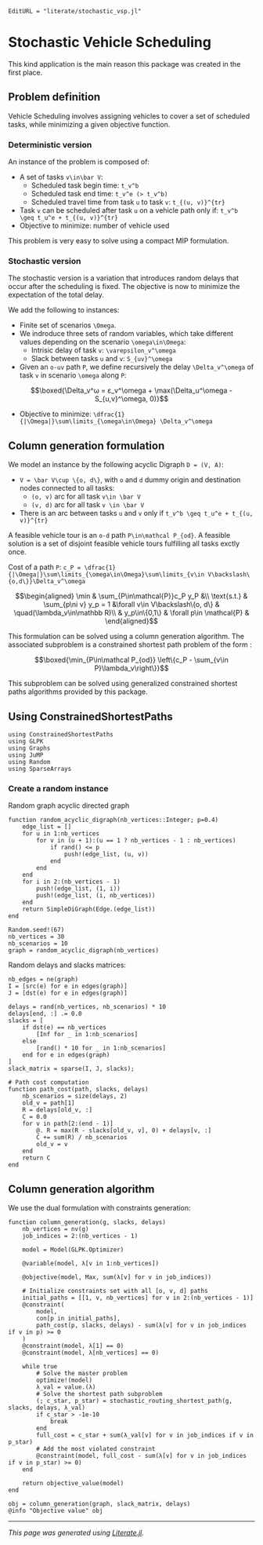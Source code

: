 ```@meta
EditURL = "literate/stochastic_vsp.jl"
```

# Stochastic Vehicle Scheduling

This kind application is the main reason this package was created in the first place.

## Problem definition

Vehicle Scheduling involves assigning vehicles to cover a set of scheduled tasks,
while minimizing a given objective function.

### Deterministic version

An instance of the problem is composed of:
- A set of tasks ``v\in\bar V``:
    - Scheduled task begin time: ``t_v^b``
    - Scheduled task end time: ``t_v^e (> t_v^b)``
    - Scheduled travel time from task ``u`` to task ``v``: ``t_{(u, v)}^{tr}``
- Task ``v`` can be scheduled after task ``u`` on a vehicle path only if: ``t_v^b \geq t_u^e + t_{(u, v)}^{tr}``
- Objective to minimize: number of vehicle used

This problem is very easy to solve using a compact MIP formulation.

### Stochastic version

The stochastic version is a variation that introduces random delays that occur after the
scheduling is fixed. The objective is now to minimize the expectation of the total delay.

We add the following to instances:
- Finite set of scenarios ``\Omega``.
- We indroduce three sets of random variables, which take different values depending on
    the scenario ``\omega\in\Omega``:
    - Intrisic delay of task ``v``: ``\varepsilon_v^\omega``
    - Slack between tasks ``u`` and ``v``: ``S_{uv}^\omega``
- Given an ``o-uv`` path ``P``, we define recursively the delay ``\Delta_v^\omega`` of task ``v`` in
    scenario ``\omega``  along ``P``:
```math
\boxed{\Delta_v^ω = ε_v^\omega + \max(\Delta_u^\omega - S_{u,v}^\omega, 0)}
```

- Objective to minimize: ``\dfrac{1}{|\Omega|}\sum\limits_{\omega\in\Omega} \Delta_v^\omega``

## Column generation formulation
We model an instance by the following acyclic Digraph ``D = (V, A)``:
- ``V = \bar V\cup \{o, d\}``, with ``o`` and ``d`` dummy origin and destination nodes
    connected to all tasks:
    - ``(o, v)`` arc for all task ``v\in \bar V``
    - ``(v, d)`` arc for all task ``v \in \bar V``
- There is an arc between tasks ``u`` and ``v`` only if ``t_v^b \geq t_u^e + t_{(u, v)}^{tr}``

A feasible vehicle tour is an ``o-d`` path ``P\in\mathcal P_{od}``. A feasible solution is a set
of disjoint feasible vehicle tours fulfilling all tasks exctly once.

Cost of a path ``P``: ``c_P = \dfrac{1}{|\Omega|}\sum\limits_{\omega\in\Omega}\sum\limits_{v\in V\backslash\{o,d\}}\Delta_v^\omega``

```math
\begin{aligned}
\min & \sum_{P\in\mathcal{P}}c_P y_P &\\
\text{s.t.} & \sum_{p\ni v} y_p = 1 &\forall v\in V\backslash\{o, d\} & \quad(\lambda_v\in\mathbb R)\\
& y_p\in\{0,1\} & \forall p\in \mathcal{P} &
\end{aligned}
```

This formulation can be solved using a column generation algorithm. The associated
subproblem is a constrained shortest path problem of the form :
```math
\boxed{\min_{P\in\mathcal P_{od}} \left\{c_P  - \sum_{v\in P}\lambda_v\right\}}
```

This subproblem can be solved using generalized constrained shortest paths algorithms
provided by this package.

## Using ConstrainedShortestPaths

````@example stochastic_vsp
using ConstrainedShortestPaths
using GLPK
using Graphs
using JuMP
using Random
using SparseArrays
````

### Create a random instance

Random graph acyclic directed graph

````@example stochastic_vsp
function random_acyclic_digraph(nb_vertices::Integer; p=0.4)
    edge_list = []
    for u in 1:nb_vertices
        for v in (u + 1):(u == 1 ? nb_vertices - 1 : nb_vertices)
            if rand() <= p
                push!(edge_list, (u, v))
            end
        end
    end
    for i in 2:(nb_vertices - 1)
        push!(edge_list, (1, i))
        push!(edge_list, (i, nb_vertices))
    end
    return SimpleDiGraph(Edge.(edge_list))
end

Random.seed!(67)
nb_vertices = 30
nb_scenarios = 10
graph = random_acyclic_digraph(nb_vertices)
````

Random delays and slacks matrices:

````@example stochastic_vsp
nb_edges = ne(graph)
I = [src(e) for e in edges(graph)]
J = [dst(e) for e in edges(graph)]

delays = rand(nb_vertices, nb_scenarios) * 10
delays[end, :] .= 0.0
slacks = [
    if dst(e) == nb_vertices
        [Inf for _ in 1:nb_scenarios]
    else
        [rand() * 10 for _ in 1:nb_scenarios]
    end for e in edges(graph)
]
slack_matrix = sparse(I, J, slacks);

# Path cost computation
function path_cost(path, slacks, delays)
    nb_scenarios = size(delays, 2)
    old_v = path[1]
    R = delays[old_v, :]
    C = 0.0
    for v in path[2:(end - 1)]
        @. R = max(R - slacks[old_v, v], 0) + delays[v, :]
        C += sum(R) / nb_scenarios
        old_v = v
    end
    return C
end
````

## Column generation algorithm

We use the dual formulation with constraints generation:

````@example stochastic_vsp
function column_generation(g, slacks, delays)
    nb_vertices = nv(g)
    job_indices = 2:(nb_vertices - 1)

    model = Model(GLPK.Optimizer)

    @variable(model, λ[v in 1:nb_vertices])

    @objective(model, Max, sum(λ[v] for v in job_indices))

    # Initialize constraints set with all [o, v, d] paths
    initial_paths = [[1, v, nb_vertices] for v in 2:(nb_vertices - 1)]
    @constraint(
        model,
        con[p in initial_paths],
        path_cost(p, slacks, delays) - sum(λ[v] for v in job_indices if v in p) >= 0
    )
    @constraint(model, λ[1] == 0)
    @constraint(model, λ[nb_vertices] == 0)

    while true
        # Solve the master problem
        optimize!(model)
        λ_val = value.(λ)
        # Solve the shortest path subproblem
        (; c_star, p_star) = stochastic_routing_shortest_path(g, slacks, delays, λ_val)
        if c_star > -1e-10
            break
        end
        full_cost = c_star + sum(λ_val[v] for v in job_indices if v in p_star)
        # Add the most violated constraint
        @constraint(model, full_cost - sum(λ[v] for v in job_indices if v in p_star) >= 0)
    end

    return objective_value(model)
end

obj = column_generation(graph, slack_matrix, delays)
@info "Objective value" obj
````

---

*This page was generated using [Literate.jl](https://github.com/fredrikekre/Literate.jl).*

